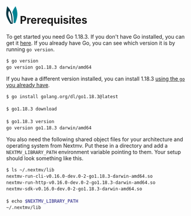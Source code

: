 # ![ears](../img/ears.png) Prerequisites

To get started you need Go 1.18.3. If you don't have Go installed, you can get 
it [here][download]. If you already have Go, you can see which version it is by
running `go version`.

```bash
$ go version
go version go1.18.3 darwin/amd64
```

If you have a different version installed, you can install 1.18.3 [using the
`go` you already have][manage].

```bash
$ go install golang.org/dl/go1.18.3@latest

$ go1.18.3 download

$ go1.18.3 version
go version go1.18.3 darwin/amd64
```

You also need the following shared object files for your architecture and 
operating system from Nextmv. Put these in a directory and add a 
`NEXTMV_LIBRARY_PATH` environment variable pointing to them. Your setup should 
look something like this.

```bash
$ ls ~/.nextmv/lib 
nextmv-run-cli-v0.16.0-dev.0-2-go1.18.3-darwin-amd64.so
nextmv-run-http-v0.16.0-dev.0-2-go1.18.3-darwin-amd64.so
nextmv-sdk-v0.16.0-dev.0-2-go1.18.3-darwin-amd64.so

$ echo $NEXTMV_LIBRARY_PATH               
~/.nextmv/lib
```

[download]: https://go.dev/dl/
[manage]:   https://go.dev/doc/manage-install
